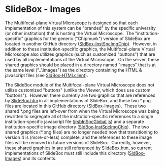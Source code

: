 # SlideBox - Images

The Multifocal-plane Virtual Microscope is designed so that each implementation of this system can be "branded" by the specific university (or other institution) that is hosting the Virtual Microscope.&nbsp; The "institution-specific" graphics for the generic ("Chipmunk") version of SlideBox are located in another GitHub directory ([SldBox-InstSpcImgChip](https://github.com/MFPvirtual-microscope/SlideBox/tree/main/SldBox-InstSpcImgChip)).&nbsp; However, in addition to these institution-specific graphics, the Multifocal-plane Virtual Microscope also utilizes graphics (such as customized \"buttons\") that are used by all implementations of the Virtual Microscope.&nbsp; On the server, these shared graphics should be placed in a directory named \"images\" that is at the same level ("..\\images") as the directory containing the HTML & javascript files (see [SldBox-HTMLclient](https://github.com/MFPvirtual-microscope/SlideBox/tree/main/SldBox-HTMLclient)).

The SlideBox module of the Multifocal-plane Virtual Microscope does not utilize customized \"buttons\" (unlike the Viewer, which does use custom \"buttons\").&nbsp; However, there currently are two graphics that are referenced by [SlideBox.htm](https://github.com/MFPvirtual-microscope/SlideBox/blob/main/SldBox-HTMLclient/SlideBox.htm) in all implementations of SlideBox, and these two \*.png files are located in this GitHub directory ([SldBox-Images](https://github.com/MFPvirtual-microscope/SlideBox/tree/main/SldBox-Images)).&nbsp; These two shared \*.png files are left-over from when the Virtual Microscope was being rewritten to segregate all of the institution-specific references to a single institution-specific javascript file ([jrsbInSpcGlobal.js](https://github.com/MFPvirtual-microscope/SlideBox/blob/main/SldBox-HTMLclient/jrsbInSpcGlobal.js)) and a separate institution-specific image directory ([SldBox-InstSpcImgChip](https://github.com/MFPvirtual-microscope/SlideBox/tree/main/SldBox-InstSpcImgChip)).&nbsp;  The two shared graphics (\*.png files) are no longer needed now that transitioning to version 4 is (more-or-less) complete, and the references to these image files will be removed in future versions of SlideBox.&nbsp;  Currently, however, these shared graphics in are still referenced by [SlideBox.htm](https://github.com/MFPvirtual-microscope/SlideBox/blob/main/SldBox-HTMLclient/SlideBox.htm), so current implementations of SlideBox must still include this directory ([SldBox-Images](https://github.com/MFPvirtual-microscope/SlideBox/tree/main/SldBox-Images)) and its contents.
